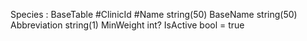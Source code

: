 Species : BaseTable
#ClinicId
#Name string(50)
BaseName string(50)
Abbreviation string(1)
MinWeight int?
IsActive bool = true
